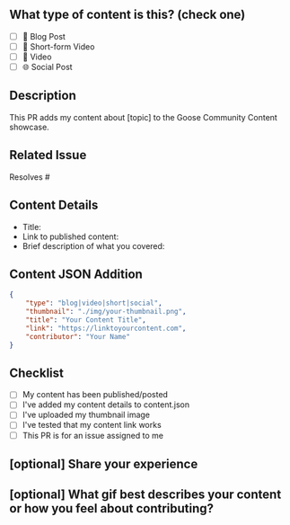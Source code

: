 <!--
  For Work In Progress Pull Requests, please use the Draft PR feature.
  
  Before submitting a Pull Request, please ensure you've done the following:
  - 📖 The content is your own original work
  - 📖 You've followed our content guidelines
  - 📖 You're submitting to an issue assigned to you
  - 📖 Your content has been hosted on your platform (YouTube, blog, social media, etc.)
-->

## What type of content is this? (check one)
- [ ] 📝 Blog Post
- [ ] 📱 Short-form Video
- [ ] 🎥 Video
- [ ] 🌐 Social Post

## Description
<!-- Please do not leave this blank -->
This PR adds my content about [topic] to the Goose Community Content showcase.

## Related Issue
<!-- Please link the issue this PR is for -->
Resolves #

## Content Details
- Title: 
- Link to published content:
- Brief description of what you covered:

## Content JSON Addition
<!-- Please confirm your content.json addition follows this format -->
```json
{
    "type": "blog|video|short|social",
    "thumbnail": "./img/your-thumbnail.png",
    "title": "Your Content Title",
    "link": "https://linktoyourcontent.com",
    "contributor": "Your Name"
}
```

## Checklist
- [ ] My content has been published/posted
- [ ] I've added my content details to content.json
- [ ] I've uploaded my thumbnail image
- [ ] I've tested that my content link works
- [ ] This PR is for an issue assigned to me

## [optional] Share your experience
<!-- Tell us about your experience creating this content! What did you learn? What was fun? What was challenging? -->

## [optional] What gif best describes your content or how you feel about contributing?
